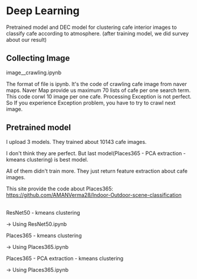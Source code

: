 # Deep Learning
 Pretrained model and DEC model for clustering cafe interior images to classify cafe according to atmosphere. (after training model, we did survey about our result)

<h2>Collecting Image</h2>
image__crawling.ipynb


The format of file is ipynb. 
It's the code of crawling cafe image from naver maps.
Naver Map provide us maximum 70 lists of cafe per one search term.
This code corwl 10 image per one cafe.
Processing Exception is not perfect. So If you experience Exception problem, you have to try to crawl next image.

<h2>Pretrained model</h2>
I upload 3 models. They trained about 10143 cafe images.


I don't think they are perfect. But last model(Places365 - PCA extraction - kmeans clustering) is best model. 


All of them didn't train more. They just return feature extraction about cafe images. 


This site provide the code about Places365: https://github.com/AMANVerma28/Indoor-Outdoor-scene-classification


<br>
ResNet50 - kmeans clustering


-> Using ResNet50.ipynb

Places365 - kmeans clustering

-> Using Places365.ipynb

Places365 - PCA extraction - kmeans clustering

-> Using Places365.ipynb


